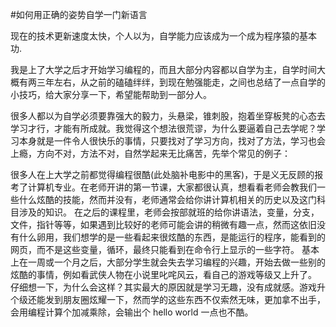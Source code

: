 #如何用正确的姿势自学一门新语言

现在的技术更新速度太快，个人以为，自学能力应该成为一个成为程序猿的基本功.

我是上了大学之后才开始学习编程的，而且大部分内容都以自学为主，自学时间大概有两三年左右，从之前的磕磕绊绊，到现在勉强能走，之间也总结了一点自学的小技巧，给大家分享一下，希望能帮助到一部分人。

很多人都以为自学必须要靠强大的毅力，头悬梁，锥刺股，抱着坐穿板凳的心态去学习才行，才能有所成就。我觉得这个想法很荒谬，为什么要逼着自己去学呢？学习本身就是一件令人很快乐的事情，只要找对了学习方向，找对了方法，学习也会上瘾，方向不对，方法不对，自然学起来无比痛苦，先举个常见的例子：

很多人在上大学之前都觉得编程很酷(此处脑补电影中的黑客)，于是义无反顾的报考了计算机专业。在老师开讲的第一节课，大家都很认真，想看看老师会教我们一些什么炫酷的技能，然而并没有，老师通常会给你讲计算机相关的历史以及这门科目涉及的知识。
在之后的课程里，老师会按部就班的给你讲语法，变量，分支，文件，指针等等，如果遇到比较好的老师可能会讲的稍微有趣一点，然而这依旧没有什么卵用，我们想学的是一些看起来很炫酷的东西，是能运行的程序，能看到的网页，而不是这些变量，循环，最终只能看到在命令行上显示的一些字符。
基本上在一周或一个月之后，大部分学生就会失去学习编程的兴趣，开始去做一些别的炫酷的事情，例如看武侠人物在小说里叱咤风云，看自己的游戏等级又上升了。
仔细想一下，为什么会这样？其实最大的原因就是学习无趣，没有成就感。游戏升个级还能发到朋友圈炫耀一下，然而学的这些东西不仅索然无味，更加拿不出手，会用编程计算个加减乘除，会输出个 hello world 一点也不酷。



